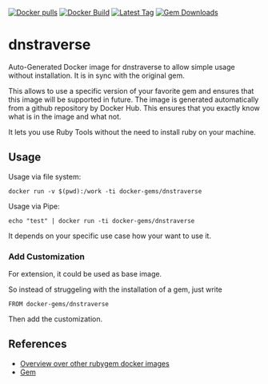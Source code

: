 [![Docker pulls](https://img.shields.io/docker/pulls/rubygem/dnstraverse.svg)](https://hub.docker.com/r/rubygem/dnstraverse/)
[![Docker Build](https://img.shields.io/docker/automated/rubygem/dnstraverse.svg)](https://hub.docker.com/r/rubygem/dnstraverse/)
[![Latest Tag](https://img.shields.io/github/tag/docker-rubygem/dnstraverse.svg)](https://hub.docker.com/r/rubygem/dnstraverse/)
[![Gem Downloads](https://img.shields.io/gem/dt/dnstraverse.svg)](https://rubygems.org/gems/dnstraverse/)
# dnstraverse

Auto-Generated Docker image for dnstraverse to allow simple usage without installation.
It is in sync with the original gem.

This allows to use a specific version of your favorite gem and ensures that this image will be supported in future.
The image is generated automatically from a github repository by Docker Hub.
This ensures that you exactly know what is in the image and what not.

It lets you use Ruby Tools without the need to install ruby on your machine.

## Usage

Usage via file system:

`docker run -v $(pwd):/work -ti docker-gems/dnstraverse`

Usage via Pipe:

`echo "test" | docker run -ti docker-gems/dnstraverse`

It depends on your specific use case how your want to use it.

### Add Customization

For extension, it could be used as base image.

So instead of struggeling with the installation of a gem, just write

`FROM docker-gems/dnstraverse`

Then add the customization.

## References

 - [Overview over other rubygem docker images](https://github.com/thinkbot/docker-rubygem)
 - [Gem](https://rubygems.org/gems/dnstraverse/)
